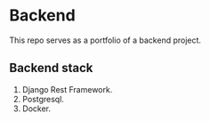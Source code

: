 # Backend
This repo serves as a portfolio of a backend project.

## Backend stack
1. Django Rest Framework.
2. Postgresql.
3. Docker.
